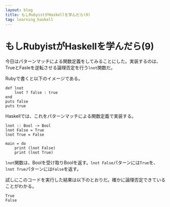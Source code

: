 ```yaml
---
layout: blog
title: もしRubyistがHaskellを学んだら(9)
tag: learning_haskell
---
```


# もしRubyistがHaskellを学んだら(9)

今日はパターンマッチによる関数定義をしてみることにした。実装するのは、TrueとFasleを逆転させる論理否定を行う`lnot`関数だ。

Rubyで書くと以下のイメージである。

~~~~
def lnot
	lnot ? false : true
end
puts false
puts true
~~~~

Haskellでは、これをパターンマッチによる関数定義で実装する。

~~~~
lnot :: Bool -> Bool
lnot False = True
lnot True = False

main = do
	print (lnot False)
	print (lnot True)
~~~~

`lnot`関数は、Boolを受け取りBoolを返す。`lnot False`パターンには`True`を、`lnot True`パターンには`False`を返す。

試しにこのコードを実行した結果は以下のとおりだ。確かに論理否定できていることがわかる。

~~~~
True
False
~~~~
